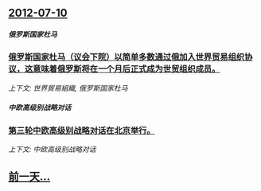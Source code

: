 ## [2012-07-10](/news/2012/07/10/index.md)

##### 俄罗斯国家杜马
### [ 俄罗斯国家杜马（议会下院）以简单多数通过俄加入世界贸易组织协议，这意味着俄罗斯将在一个月后正式成为世贸组织成员。](/news/2012/07/10/俄罗斯国家杜马-议会下院-以简单多数通过俄加入世界贸易组织协议-这意味着俄罗斯将在一个月后正式成为世贸组织成员.md)
_上下文: 世界貿易組織, 俄罗斯国家杜马_

##### 中欧高级别战略对话
### [ 第三轮中欧高级别战略对话在北京举行。](/news/2012/07/10/第三轮中欧高级别战略对话在北京举行.md)
_上下文: 中欧高级别战略对话_

## [前一天...](/news/2012/07/8/index.md)

